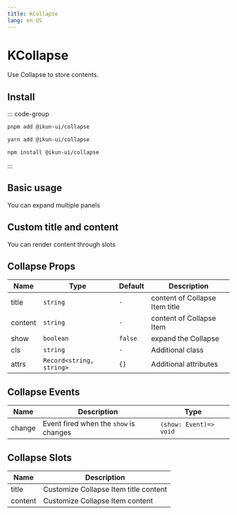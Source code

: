 ```yaml
---
title: KCollapse
lang: en-US
---
```


# KCollapse

Use Collapse to store contents.

## Install

::: code-group

```bash [pnpm]
pnpm add @ikun-ui/collapse
```

```bash [yarn]
yarn add @ikun-ui/collapse
```

```bash [npm]
npm install @ikun-ui/collapse
```

:::

## Basic usage

You can expand multiple panels

<demo src="../../../../example/collapse/basic.svelte" github="Collapse"></demo>

## Custom title and content

You can render content through slots

<demo src="../../../../example/collapse/custom.svelte" github="Collapse"></demo>

## Collapse Props

| Name    | Type                     | Default | Description                    |
| ------- | ------------------------ | ------- | ------------------------------ |
| title   | `string`                 | `-`     | content of Collapse Item title |
| content | `string`                 | `-`     | content of Collapse Item       |
| show    | `boolean`                | `false` | expand the Collapse            |
| cls     | `string`                 | `-`     | Additional class               |
| attrs   | `Record<string, string>` | `{}`    | Additional attributes          |

## Collapse Events

| Name   | Description                            | Type                   |
| ------ | -------------------------------------- | ---------------------- |
| change | Event fired when the `show` is changes | `(show: Event)=> void` |

## Collapse Slots

| Name    | Description                           |
| ------- | ------------------------------------- |
| title   | Customize Collapse Item title content |
| content | Customize Collapse Item content       |
